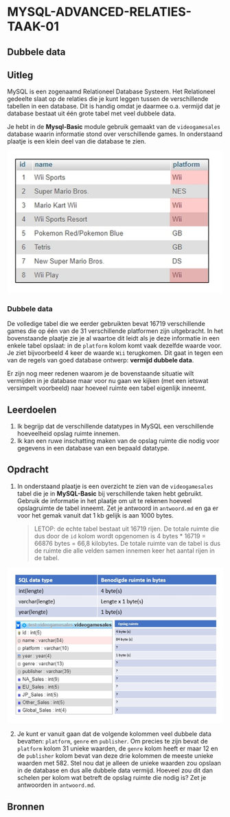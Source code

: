 # MYSQL-ADVANCED-RELATIES-TAAK-01

## Dubbele data

## Uitleg

MySQL is een zogenaamd Relationeel Database Systeem. Het Relationeel gedeelte slaat op de relaties die je kunt leggen tussen de verschillende tabellen in een database. Dit is handig omdat je daarmee o.a. vermijd dat je database bestaat uit één grote tabel met veel dubbele data.

Je hebt in de **Mysql-Basic** module gebruik gemaakt van de `videogamesales` database waarin informatie stond over verschillende games. In onderstaand plaatje is een klein deel van die database te zien. 

![](img/games-old-doubledata-table.jpg)

### Dubbele data

De volledige tabel die we eerder gebruikten bevat 16719 verschillende games die op één van de 31 verschillende platformen zijn uitgebracht. In het bovenstaande plaatje zie je al waartoe dit leidt als je deze informatie in een enkele tabel opslaat: in de `platform` kolom komt vaak dezelfde waarde voor. Je ziet bijvoorbeeld 4 keer de waarde `Wii` terugkomen. Dit gaat in tegen een van de regels van goed database ontwerp: **vermijd dubbele data**.

Er zijn nog meer redenen waarom je de bovenstaande situatie wilt vermijden in je database maar voor nu gaan we kijken (met een ietswat versimpelt voorbeeld) naar hoeveel ruimte een tabel eigenlijk inneemt. 

## Leerdoelen

1. Ik begrijp dat de verschillende datatypes in MySQL een verschillende hoeveelheid opslag ruimte innemen.
2. Ik kan een ruwe inschatting maken van de opslag ruimte die nodig voor gegevens in een database van een bepaald datatype.

## Opdracht

1. In onderstaand plaatje is een overzicht te zien van de `videogamesales` tabel die je in **MySQL-Basic** bij verschillende taken hebt gebruikt. Gebruik de informatie in het plaatje om uit te rekenen hoeveel opslagruimte de tabel inneemt. Zet je antwoord in `antwoord.md` en ga er voor het gemak vanuit dat 1 kb gelijk is aan 1000 bytes.
   > LETOP: de echte tabel bestaat uit 16719 rijen. De totale ruimte die dus door de `id` kolom wordt opgenomen is 4 bytes * 16719 = 66876 bytes = 66,8 kilobytes. De totale ruimte van de tabel is dus de ruimte die alle velden samen innemen keer het aantal rijen in de tabel.

![](img/games-table-needed-space.jpg)

2. Je kunt er vanuit gaan dat de volgende kolommen veel dubbele data bevatten: `platform`, `genre` en `publisher`. Om precies te zijn bevat de `platform` kolom 31 unieke waarden, de `genre` kolom heeft er maar 12 en de `publisher` kolom bevat van deze drie kolommen de meeste unieke waarden met 582. Stel nou dat je alleen de unieke waarden zou opslaan in de database en dus alle dubbele data vermijd. Hoeveel zou dit dan schelen per kolom wat betreft de opslag ruimte die nodig is? Zet je antwoorden in `antwoord.md`.

## Bronnen
